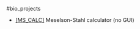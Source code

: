 #bio_projects
* [[MS_CALC]](https://github.com/bakuncwa/bio_projects/blob/main/meselson-stahl_calc.py) Meselson-Stahl calculator (no GUI) 
